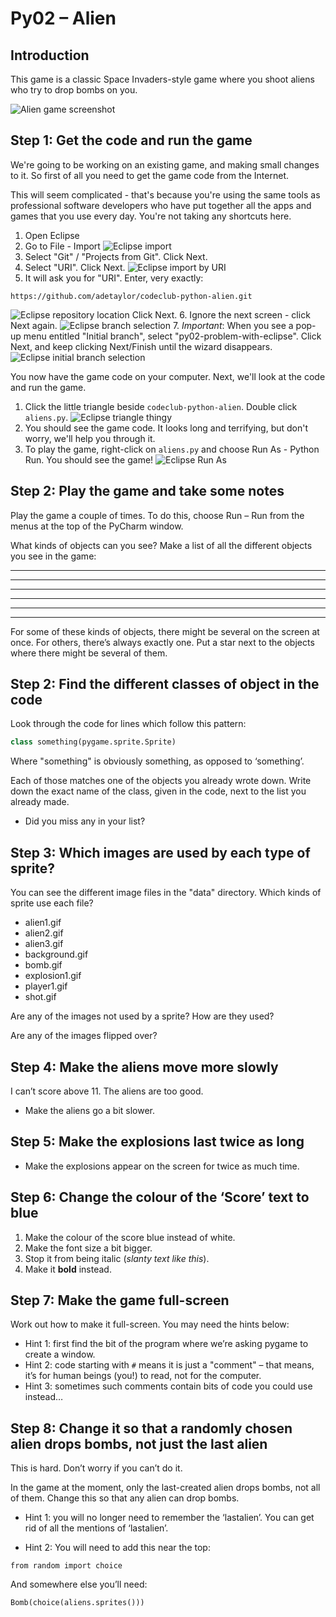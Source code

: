 Py02 – Alien
============

Introduction
------------
This game is a classic Space Invaders-style game where you shoot aliens who try to drop bombs on you.

![Alien game screenshot](alien-game-screenshot.png)

Step 1: Get the code and run the game
-------------------------------------

We're going to be working on an existing game, and making small changes to it. So first of all
you need to get the game code from the Internet.

This will seem complicated - that's because you're using the same tools as professional software developers who have put together all the apps and games that you use every day. You're not taking any shortcuts here.

1. Open Eclipse
2. Go to File - Import
   ![Eclipse import](eclipse-import.png)
3. Select "Git" / "Projects from Git". Click Next.
4. Select "URI". Click Next.
   ![Eclipse import by URI](eclipse-uri.png)
5. It will ask you for "URI". Enter, very exactly:
```
https://github.com/adetaylor/codeclub-python-alien.git
```
   ![Eclipse repository location](eclipse-repo.png)
   Click Next.
6. Ignore the next screen - click Next again.
   ![Eclipse branch selection](eclipse-branch-selection.png)
7. *Important*: When you see a pop-up menu entitled "Initial branch", select "py02-problem-with-eclipse". Click Next, and keep clicking Next/Finish until the wizard disappears.
   ![Eclipse initial branch selection](eclipse-initial-branch-selection.png)

You now have the game code on your computer. Next, we'll look at the code and run the game.

1. Click the little triangle beside `codeclub-python-alien`. Double click `aliens.py`.
   ![Eclipse triangle thingy](eclipse-triangle.png)
2. You should see the game code. It looks long and terrifying, but don't worry, we'll help you through it.
3. To play the game, right-click on `aliens.py` and choose Run As - Python Run. You should see the game!
   ![Eclipse Run As](eclipse-run-as.png)
 
Step 2: Play the game and take some notes
-----------------------------------------
Play the game a couple of times. To do this, choose Run – Run from the menus at the top of the PyCharm window.

What kinds of objects can you see? Make a list of all the different objects you see in the game:

_______________________
_______________________
_______________________
_______________________
_______________________
_______________________

For some of these kinds of objects, there might be several on the screen at once. For others, there’s always exactly one. Put a star next to the objects where there might be several of them.

Step 2: Find the different classes of object in the code
--------------------------------------------------------

Look through the code for lines which follow this pattern:

```python
class something(pygame.sprite.Sprite)
```
Where "something" is obviously something, as opposed to ‘something’.

Each of those matches one of the objects you already wrote down. Write down the exact name of the class, given in the code, next to the list you already made.

*  Did you miss any in your list?

Step 3: Which images are used by each type of sprite?
-----------------------------------------------------
You can see the different image files in the "data" directory. Which kinds of sprite use each file?

* alien1.gif	
* alien2.gif	
* alien3.gif	
* background.gif	
* bomb.gif	
* explosion1.gif	
* player1.gif	
* shot.gif

Are any of the images not used by a sprite? How are they used?

Are any of the images flipped over?

Step 4: Make the aliens move more slowly
----------------------------------------
I can’t score above 11. The aliens are too good.
* Make the aliens go a bit slower.

Step 5: Make the explosions last twice as long
----------------------------------------------
*	Make the explosions appear on the screen for twice as much time.

Step 6: Change the colour of the ‘Score’ text to blue
----------------------------------------------

1.	Make the colour of the score blue instead of white.
2.	Make the font size a bit bigger.
3.	Stop it from being italic (_slanty text like this_).
4.	Make it **bold** instead.

Step 7: Make the game full-screen
---------------------------------
Work out how to make it full-screen. You may need the hints below:

* Hint 1: first find the bit of the program where we’re asking pygame to create a window.
* Hint 2: code starting with `#` means it is just a "comment" – that means, it’s for human beings (you!) to read, not for the computer.
* Hint 3: sometimes such comments contain bits of code you could use instead…

Step 8: Change it so that a randomly chosen alien drops bombs, not just the last alien
-----------------------------------------------------------------
This is hard. Don’t worry if you can’t do it.

In the game at the moment, only the last-created alien drops bombs, not all of them. Change this so that any alien can drop bombs.

* Hint 1: you will no longer need to remember the ‘lastalien’. You can get rid of all the mentions of ‘lastalien’.

* Hint 2: You will need to add this near the top:
```
from random import choice
```
And somewhere else you’ll need:
```
Bomb(choice(aliens.sprites()))
```
